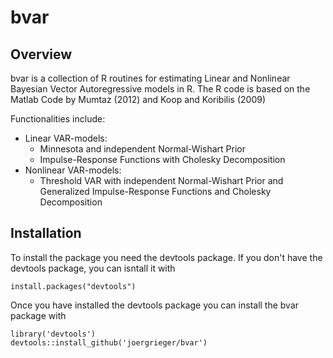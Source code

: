 # bvar

## Overview

bvar is a collection of R routines for estimating Linear and Nonlinear Bayesian Vector Autoregressive models in R. The R code is based on the Matlab Code by Mumtaz (2012) and Koop and Koribilis (2009)

Functionalities include:

* Linear VAR-models:
    * Minnesota and independent Normal-Wishart Prior
    * Impulse-Response Functions with Cholesky Decomposition
* Nonlinear VAR-models:
    * Threshold VAR with independent Normal-Wishart Prior and Generalized Impulse-Response Functions and Cholesky Decomposition
    
## Installation

To install the package you need the devtools package. If you don't have the devtools package, you can isntall it with

    install.packages("devtools")

Once you have installed the devtools package you can install the bvar package with

    library('devtools')
    devtools::install_github('joergrieger/bvar')

